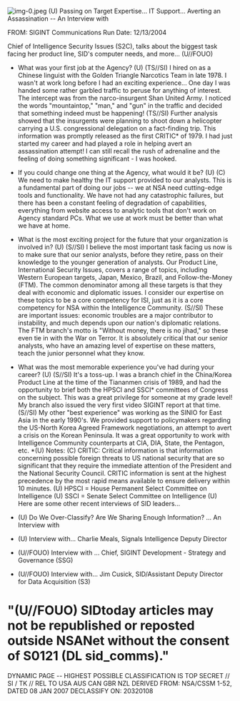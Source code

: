 ![img-0.jpeg](img-0.jpeg)
(U) Passing on Target Expertise... IT Support... Averting an Assassination -- An Interview with

FROM: SIGINT Communications
Run Date: $12 / 13 / 2004$

Chief of Intelligence Security Issues (S2C), talks about the biggest task facing her product line, SID's computer needs, and more... (U//FOUO)

- What was your first job at the Agency? (U)
(TS//SI) I hired on as a Chinese linguist with the Golden Triangle Narcotics Team in late 1978. I wasn't at work long before I had an exciting experience... One day I was handed some rather garbled traffic to peruse for anything of interest. The intercept was from the narco-insurgent Shan United Army. I noticed the words "mountaintop," "man," and "gun" in the traffic and decided that something indeed must be happening!
(TS//SI) Further analysis showed that the insurgents were planning to shoot down a helicopter carrying a U.S. congressional delegation on a fact-finding trip. This information was promptly released as the first CRITIC* of 1979. I had just started my career and had played a role in helping avert an assassination attempt! I can still recall the rush of adrenaline and the feeling of doing something significant - I was hooked.
- If you could change one thing at the Agency, what would it be? (U)
(C) We need to make healthy the IT support provided to our analysts. This is a fundamental part of doing our jobs -- we at NSA need cutting-edge tools and functionality. We have not had any catastrophic failures, but there has been a constant feeling of degradation of capabilities, everything from website access to analytic tools that don't work on Agency standard PCs. What we use at work must be better than what we have at home.
- What is the most exciting project for the future that your organization is involved in? (U)
(S//SI) I believe the most important task facing us now is to make sure that our senior analysts, before they retire, pass on their knowledge to the younger generation of analysts. Our Product Line, International Security Issues, covers a range of topics, including Western European targets, Japan, Mexico, Brazil, and Follow-the-Money (FTM). The common denominator among all these targets is that they deal with economic and diplomatic issues. I consider our expertise on these topics to be a core competency for ISI, just as it is a core competency for NSA within the Intelligence Community.
(S//SI) These are important issues: economic troubles are a major contributor to instability, and much depends upon our nation's diplomatic relations. The FTM branch's motto is "Without money, there is no jihad," so these even tie in with the War on Terror. It is absolutely critical that our senior analysts, who have an amazing level of expertise on these matters, teach the junior personnel what they know.
- What was the most memorable experience you've had during your career? (U)
(S//SI) It's a toss-up. I was a branch chief in the China/Korea Product Line at the time of the Tiananmen crisis of 1989, and had the opportunity to brief both the HPSCI and SSCI* committees of Congress on the subject. This was a great privilege for someone at my grade level! My branch also issued the very first video SIGINT report at that time.
(S//SI) My other "best experience" was working as the SINIO for East Asia in the early 1990's. We provided support to policymakers regarding the US-North Korea Agreed Framework negotiations, an attempt to avert a crisis on the Korean Peninsula. It was a great opportunity to
work with Intelligence Community counterparts at CIA, DIA, State, the Pentagon, etc.
*(U) Notes:
(C) CRITIC: Critical information is that information concerning possible foreign threats to US national security that are so significant that they require the immediate attention of the President and the National Security Council. CRITIC information is sent at the highest precedence by the most rapid means available to ensure delivery within 10 minutes.
(U) HPSCI = House Permanent Select Committee on Intelligence
(U) SSCI = Senate Select Committee on Intelligence
(U) Here are some other recent interviews of SID leaders...

- (U) Do We Over-Classify? Are We Sharing Enough Information? ... An Interview with
- (U) Interview with... Charlie Meals, Signals Intelligence Deputy Director
- (U//FOUO) Interview with ... Chief, SIGINT Development - Strategy and Governance (SSG)
- (U//FOUO) Interview with... Jim Cusick, SID/Assistant Deputy Director for Data Acquisition (S3)


# "(U//FOUO) SIDtoday articles may not be republished or reposted outside NSANet without the consent of S0121 (DL sid_comms)." 

DYNAMIC PAGE -- HIGHEST POSSIBLE CLASSIFICATION IS
TOP SECRET // SI / TK // REL TO USA AUS CAN GBR NZL
DERIVED FROM: NSA/CSSM 1-52, DATED 08 JAN 2007 DECLASSIFY ON: 20320108
